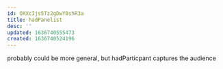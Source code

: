 ```yaml
---
id: OXXcIjs5Tz2gDwY0shR3a
title: hadPanelist
desc: ''
updated: 1636740555473
created: 1636740524196
---
```


probably could be more general, but hadParticpant captures the audience
